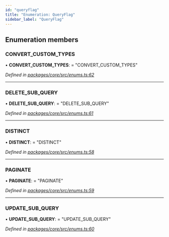 ```yaml
---
id: "queryflag"
title: "Enumeration: QueryFlag"
sidebar_label: "QueryFlag"
---
```


## Enumeration members

### CONVERT\_CUSTOM\_TYPES

•  **CONVERT\_CUSTOM\_TYPES**:  = "CONVERT\_CUSTOM\_TYPES"

*Defined in [packages/core/src/enums.ts:62](https://github.com/mikro-orm/mikro-orm/blob/c7aaca40d/packages/core/src/enums.ts#L62)*

___

### DELETE\_SUB\_QUERY

•  **DELETE\_SUB\_QUERY**:  = "DELETE\_SUB\_QUERY"

*Defined in [packages/core/src/enums.ts:61](https://github.com/mikro-orm/mikro-orm/blob/c7aaca40d/packages/core/src/enums.ts#L61)*

___

### DISTINCT

•  **DISTINCT**:  = "DISTINCT"

*Defined in [packages/core/src/enums.ts:58](https://github.com/mikro-orm/mikro-orm/blob/c7aaca40d/packages/core/src/enums.ts#L58)*

___

### PAGINATE

•  **PAGINATE**:  = "PAGINATE"

*Defined in [packages/core/src/enums.ts:59](https://github.com/mikro-orm/mikro-orm/blob/c7aaca40d/packages/core/src/enums.ts#L59)*

___

### UPDATE\_SUB\_QUERY

•  **UPDATE\_SUB\_QUERY**:  = "UPDATE\_SUB\_QUERY"

*Defined in [packages/core/src/enums.ts:60](https://github.com/mikro-orm/mikro-orm/blob/c7aaca40d/packages/core/src/enums.ts#L60)*
